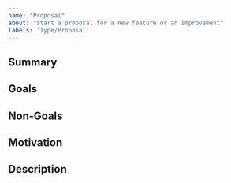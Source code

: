 ```yaml
---
name: "Proposal"
about: "Start a proposal for a new feature or an improvement"
labels: 'Type/Proposal'
---
```


## Summary
<!-- REQUIRED -- Provide a short summary of the proposal, at most one or two sentences -->

## Goals
<!-- What are the goals of this proposal?  Omit this section if you have
nothing to say beyond what's already in the summary. -->

## Non-Goals
<!-- Describe any goals you wish to identify specifically as being out of
scope for this proposal. -->

## Motivation

<!-- Why should this work be done?  What are its benefits?  Who's asking
for it?  How does it compare to the competition, if any? -->

## Description

<!-- REQUIRED -- Describe the enhancement in detail: Both what it is and,
 to the extent understood, how you intend to implement it. -->
